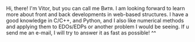 Hi, there! I'm Vitor, but you can call me Витя. I am looking forward to learn more about front and back developments in web-based structures. 
I have a good knowledge in C/C++, and Python, and I also like numerical methods and applying them to EDOs/EDPs or another problem I would be seeing.
If u send me an e-mail, I will try to answer it as fast as possible! ^^
<!---
vitia-fritelle/vitia-fritelle is a ✨ special ✨ repository because its `README.md` (this file) appears on your GitHub profile.
You can click the Preview link to take a look at your changes.
--->
